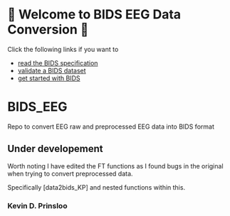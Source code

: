 # 👋 Welcome to BIDS EEG Data Conversion 👋

Click the following links if you want to

- [read the BIDS specification](https://bids-specification.readthedocs.io/en/latest/)
- [validate a BIDS dataset](https://bids-standard.github.io/bids-validator/)
- [get started with BIDS](https://bids-standard.github.io/bids-starter-kit/)
  <!-- - R -->

# BIDS_EEG
Repo to convert EEG raw and preprocessed EEG data into BIDS format

## Under developement

Worth noting I have edited the FT functions as I found bugs in the original 
when trying to convert preprocessed data.

Specifically [data2bids_KP] and nested functions within this.

### Kevin D. Prinsloo
